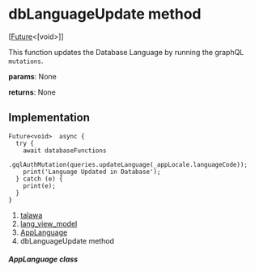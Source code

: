 
<div>

# dbLanguageUpdate method

</div>


[[Future](https://api.flutter.dev/flutter/dart-core/Future-class.html)\<[void\>]]




This function updates the Database Language by running the graphQL
`mutations`.

**params**: None

**returns**: None



## Implementation

``` language-dart
Future<void>  async {
  try {
    await databaseFunctions
        .gqlAuthMutation(queries.updateLanguage(_appLocale.languageCode));
    print('Language Updated in Database');
  } catch (e) {
    print(e);
  }
}
```







1.  [talawa](../../index.html)
2.  [lang_view_model](../../view_model_lang_view_model/)
3.  [AppLanguage](../../view_model_lang_view_model/AppLanguage-class.html)
4.  dbLanguageUpdate method

##### AppLanguage class







